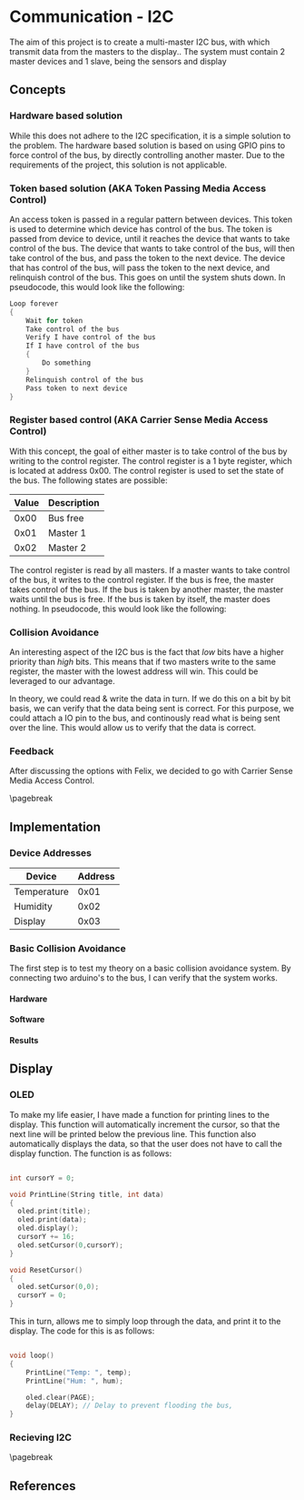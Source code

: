 # Communication - I2C

The aim of this project is to create a multi-master I2C bus, with which transmit data from the masters to the display.. The system must contain 2 master devices and 1 slave, being the sensors and display

## Concepts

### Hardware based solution

While this does not adhere to the I2C specification, it is a simple solution to the problem. The hardware based solution is based on using GPIO pins to force control of the bus, by directly controlling another master. Due to the requirements of the project, this solution is not applicable.

### Token based solution (AKA Token Passing Media Access Control)

An access token is passed in a regular pattern between devices. This token is used to determine which device has control of the bus. The token is passed from device to device, until it reaches the device that wants to take control of the bus. The device that wants to take control of the bus, will then take control of the bus, and pass the token to the next device. The device that has control of the bus, will pass the token to the next device, and relinquish control of the bus. This goes on until the system shuts down. In pseudocode, this would look like the following:

``` cpp
Loop forever
{
    Wait for token
    Take control of the bus
    Verify I have control of the bus
    If I have control of the bus
    {
        Do something
    }
    Relinquish control of the bus
    Pass token to next device
}
```

### Register based control (AKA Carrier Sense Media Access Control)

With this concept, the goal of either master is to take control of the bus by writing to the control register. The control register is a 1 byte register, which is located at address 0x00. The control register is used to set the state of the bus. The following states are possible:

| Value | Description |
|-------|-------------|
| 0x00  | Bus free    |
| 0x01  | Master 1    |
| 0x02  | Master 2    |

The control register is read by all masters. If a master wants to take control of the bus, it writes to the control register. If the bus is free, the master takes control of the bus. If the bus is taken by another master, the master waits until the bus is free. If the bus is taken by itself, the master does nothing. In pseudocode, this would look like the following:

### Collision Avoidance

An interesting aspect of the I2C bus is the fact that _low_ bits have a higher priority than _high_ bits. This means that if two masters write to the same register, the master with the lowest address will win. This could be leveraged to our advantage.

In theory, we could read & write the data in turn. If we do this on a bit by bit basis, we can verify that the data being sent is correct. For this purpose, we could attach a IO pin to the bus, and continously read what is being sent over the line. This would allow us to verify that the data is correct.

### Feedback

After discussing the options with Felix, we decided to go with Carrier Sense Media Access Control.
<!-- Still need to forward my concept for basic avoidance -->

\pagebreak
## Implementation

### Device Addresses

| Device | Address |
|--------|---------|
| Temperature | 0x01 |
| Humidity | 0x02 |
| Display | 0x03 |

### Basic Collision Avoidance

The first step is to test my theory on a basic collision avoidance system. By connecting two arduino's to the bus, I can verify that the system works.

#### Hardware

#### Software

#### Results

## Display

### OLED

To make my life easier, I have made a function for printing lines to the display. This function will automatically increment the cursor, so that the next line will be printed below the previous line. This function also automatically displays the data, so that the user does not have to call the display function. The function is as follows:

```cpp

int cursorY = 0;

void PrintLine(String title, int data)
{
  oled.print(title);
  oled.print(data);
  oled.display();
  cursorY += 16;
  oled.setCursor(0,cursorY);
}

void ResetCursor()
{
  oled.setCursor(0,0);
  cursorY = 0;
}

```

This in turn, allows me to simply loop through the data, and print it to the display. The code for this is as follows:

```cpp

void loop()
{
    PrintLine("Temp: ", temp);
    PrintLine("Hum: ", hum);

    oled.clear(PAGE);
    delay(DELAY); // Delay to prevent flooding the bus, 
}

```

### Recieving I2C

<!--  -->

\pagebreak
## References

<!-- Stuff goes here  -->
